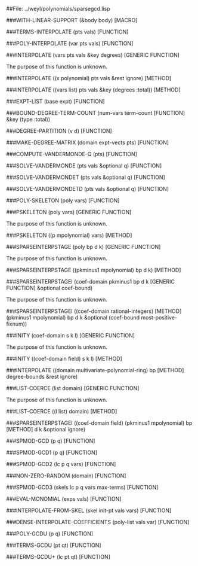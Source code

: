 
##File: ../weyl/polynomials/sparsegcd.lisp 


###WITH-LINEAR-SUPPORT (&body body)                                     [MACRO]

###TERMS-INTERPOLATE (pts vals)                                      [FUNCTION]

###POLY-INTERPOLATE (var pts vals)                                   [FUNCTION]

###INTERPOLATE (vars pts vals &key degrees)                  [GENERIC FUNCTION]

   The purpose of this function is unknown.

###INTERPOLATE ((x polynomial) pts vals &rest ignore)                  [METHOD]

###INTERPOLATE ((vars list) pts vals &key (degrees :total))            [METHOD]

###EXPT-LIST (base expt)                                             [FUNCTION]

###BOUND-DEGREE-TERM-COUNT (num-vars term-count                      [FUNCTION]
                          &key (type :total))

###DEGREE-PARTITION (v d)                                            [FUNCTION]

###MAKE-DEGREE-MATRIX (domain expt-vects pts)                        [FUNCTION]

###COMPUTE-VANDERMONDE-Q (pts)                                       [FUNCTION]

###SOLVE-VANDERMONDE (pts vals &optional q)                          [FUNCTION]

###SOLVE-VANDERMONDET (pts vals &optional q)                         [FUNCTION]

###SOLVE-VANDERMONDETD (pts vals &optional q)                        [FUNCTION]

###POLY-SKELETON (poly vars)                                         [FUNCTION]

###PSKELETON (poly vars)                                     [GENERIC FUNCTION]

   The purpose of this function is unknown.

###PSKELETON ((p mpolynomial) vars)                                    [METHOD]

###SPARSEINTERPSTAGE (poly bp d k)                           [GENERIC FUNCTION]

   The purpose of this function is unknown.

###SPARSEINTERPSTAGE ((pkminus1 mpolynomial) bp d k)                   [METHOD]

###SPARSEINTERPSTAGEI (coef-domain pkminus1 bp d k           [GENERIC FUNCTION]
                     &optional coef-bound)

   The purpose of this function is unknown.

###SPARSEINTERPSTAGEI ((coef-domain rational-integers)                 [METHOD]
                     (pkminus1 mpolynomial) bp d k
                     &optional (coef-bound most-positive-fixnum))

###INITY (coef-domain s k l)                                 [GENERIC FUNCTION]

   The purpose of this function is unknown.

###INITY ((coef-domain field) s k l)                                   [METHOD]

###INTERPOLATE ((domain multivariate-polynomial-ring) bp               [METHOD]
              degree-bounds &rest ignore)

###LIST-COERCE (list domain)                                 [GENERIC FUNCTION]

   The purpose of this function is unknown.

###LIST-COERCE ((l list) domain)                                       [METHOD]

###SPARSEINTERPSTAGEI ((coef-domain field) (pkminus1 mpolynomial) bp   [METHOD]
                     d k &optional ignore)

###SPMOD-GCD (p q)                                                   [FUNCTION]

###SPMOD-GCD1 (p q)                                                  [FUNCTION]

###SPMOD-GCD2 (lc p q vars)                                          [FUNCTION]

###NON-ZERO-RANDOM (domain)                                          [FUNCTION]

###SPMOD-GCD3 (skels lc p q vars max-terms)                          [FUNCTION]

###EVAL-MONOMIAL (exps vals)                                         [FUNCTION]

###INTERPOLATE-FROM-SKEL (skel init-pt vals vars)                    [FUNCTION]

###DENSE-INTERPOLATE-COEFFICIENTS (poly-list vals var)               [FUNCTION]

###POLY-GCDU (p q)                                                   [FUNCTION]

###TERMS-GCDU (pt qt)                                                [FUNCTION]

###TERMS-GCDU+ (lc pt qt)                                            [FUNCTION]
